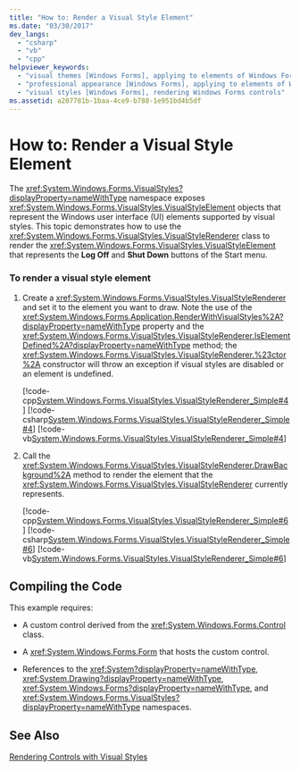 ```yaml
---
title: "How to: Render a Visual Style Element"
ms.date: "03/30/2017"
dev_langs: 
  - "csharp"
  - "vb"
  - "cpp"
helpviewer_keywords: 
  - "visual themes [Windows Forms], applying to elements of Windows Forms applications"
  - "professional appearance [Windows Forms], applying to elements of Windows Forms applications"
  - "visual styles [Windows Forms], rendering Windows Forms controls"
ms.assetid: a207781b-1baa-4ce9-b788-1e951bd4b5df
---
```

# How to: Render a Visual Style Element
The <xref:System.Windows.Forms.VisualStyles?displayProperty=nameWithType> namespace exposes <xref:System.Windows.Forms.VisualStyles.VisualStyleElement> objects that represent the Windows user interface (UI) elements supported by visual styles. This topic demonstrates how to use the <xref:System.Windows.Forms.VisualStyles.VisualStyleRenderer> class to render the <xref:System.Windows.Forms.VisualStyles.VisualStyleElement> that represents the **Log Off** and **Shut Down** buttons of the Start menu.  
  
### To render a visual style element  
  
1.  Create a <xref:System.Windows.Forms.VisualStyles.VisualStyleRenderer> and set it to the element you want to draw. Note the use of the <xref:System.Windows.Forms.Application.RenderWithVisualStyles%2A?displayProperty=nameWithType> property and the <xref:System.Windows.Forms.VisualStyles.VisualStyleRenderer.IsElementDefined%2A?displayProperty=nameWithType> method; the <xref:System.Windows.Forms.VisualStyles.VisualStyleRenderer.%23ctor%2A> constructor will throw an exception if visual styles are disabled or an element is undefined.  
  
     [!code-cpp[System.Windows.Forms.VisualStyles.VisualStyleRenderer_Simple#4](../../../../samples/snippets/cpp/VS_Snippets_Winforms/System.Windows.Forms.VisualStyles.VisualStyleRenderer_Simple/cpp/form1.cpp#4)]
     [!code-csharp[System.Windows.Forms.VisualStyles.VisualStyleRenderer_Simple#4](../../../../samples/snippets/csharp/VS_Snippets_Winforms/System.Windows.Forms.VisualStyles.VisualStyleRenderer_Simple/CS/form1.cs#4)]
     [!code-vb[System.Windows.Forms.VisualStyles.VisualStyleRenderer_Simple#4](../../../../samples/snippets/visualbasic/VS_Snippets_Winforms/System.Windows.Forms.VisualStyles.VisualStyleRenderer_Simple/VB/form1.vb#4)]  
  
2.  Call the <xref:System.Windows.Forms.VisualStyles.VisualStyleRenderer.DrawBackground%2A> method to render the element that the <xref:System.Windows.Forms.VisualStyles.VisualStyleRenderer> currently represents.  
  
     [!code-cpp[System.Windows.Forms.VisualStyles.VisualStyleRenderer_Simple#6](../../../../samples/snippets/cpp/VS_Snippets_Winforms/System.Windows.Forms.VisualStyles.VisualStyleRenderer_Simple/cpp/form1.cpp#6)]
     [!code-csharp[System.Windows.Forms.VisualStyles.VisualStyleRenderer_Simple#6](../../../../samples/snippets/csharp/VS_Snippets_Winforms/System.Windows.Forms.VisualStyles.VisualStyleRenderer_Simple/CS/form1.cs#6)]
     [!code-vb[System.Windows.Forms.VisualStyles.VisualStyleRenderer_Simple#6](../../../../samples/snippets/visualbasic/VS_Snippets_Winforms/System.Windows.Forms.VisualStyles.VisualStyleRenderer_Simple/VB/form1.vb#6)]  
  
## Compiling the Code  
 This example requires:  
  
-   A custom control derived from the <xref:System.Windows.Forms.Control> class.  
  
-   A <xref:System.Windows.Forms.Form> that hosts the custom control.  
  
-   References to the <xref:System?displayProperty=nameWithType>, <xref:System.Drawing?displayProperty=nameWithType>, <xref:System.Windows.Forms?displayProperty=nameWithType>, and <xref:System.Windows.Forms.VisualStyles?displayProperty=nameWithType> namespaces.  
  
## See Also  
 [Rendering Controls with Visual Styles](../../../../docs/framework/winforms/controls/rendering-controls-with-visual-styles.md)
